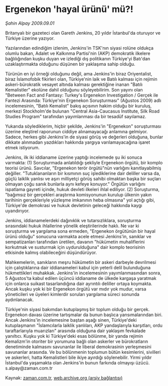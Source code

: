 # Ergenekon 'hayal ürünü' mü?!

*Şahin Alpay 2009.09.01*

<tr><td class="metin" colspan="2" style="padding-top: 20px; padding-left: 5px; padding-right: 10px;">Britanyalı bir gazeteci olan Gareth Jenkins, 20 yıldır İstanbul'da oturuyor ve Türkiye üzerine yazıyor.</td></tr><tr><td class="metin" colspan="2" style="padding-top: 20px; padding-left: 5px; padding-right: 10px;"><p>Yazılarından edindiğim izlenim, Jenkins'in TSK'nın siyasi rolüne oldukça olumlu bakan, Adalet ve Kalkınma Partisi'nin (AKP) demokratik ilkelere bağlılığından kuşku duyan ve izlediği dış politikanın Türkiye'yi Batı'dan uzaklaştırmakta olduğunu düşünen bir yaklaşıma sahip olduğu.
<p>Türünün en iyi örneği olduğunu değil, ama Jenkins'in biraz Oriyentalist, biraz İslamofobik fikirleri olan, Türkiye'nin laik ve Batılı kalması için rejimin askeri-bürokratik vesayet altında kalması gerektiğine inanan "Batılı Kemalistler" ekolüne dahil olduğunu söyleyebilirim. Son yayını olan "Between Fact and Fantasy: Turkey's Ergenekon Investigation / Gerçek ile Fantezi Arasında: Türkiye'nin Ergenekon Soruşturması" (Ağustos 2009) adlı incelemesinin, "Batılı Kemalist" bakış açısının hakim olduğu bir kuruluş, merkezi Stockholm'de bulunan "Central Asia-Caucasus Institute, Silk Road Studies Program" tarafından yayımlanması da bir tesadüf sayılamaz.
<p>Yukarıda söylediklerim, hiçbir şekilde, Jenkins'in "Ergenekon" soruşturması üzerine eleştirel raporunun ciddiye alınamayacağı anlamına gelmiyor. Sadece, herkes gibi Jenkins'in de siyasi görüş ve değerleri olduğuna, bunlar dikkate alınmadan yazdıkları hakkında yargıya varılamayacağına işaret etmek istiyorum.
<p> Jenkins, ilk iki iddianame üzerine yaptığı incelemede şu iki sonuca varmakta: (1) Soruşturmada anlatıldığı şekliyle Ergenekon örgütü, bir komplo teorisi ürünü. Savcılar, "Ergenekon terör örgütü"nün varlığını kanıtlayabilmiş değiller. "Tutuklananların bir kısmının suç işlediklerine dair deliller varsa da, güçlü laiklik yanlısı ve aşırı milliyetçi görüş sahibi olmaktan başka bir suçları olmayan çoğu sanık bunlarla aynı kefeye konuyor." Örgütün varlığını ispatlama gayreti içinde, hukuk devleti ilkeleri ihlal ediliyor. (2) Soruşturma, "bağımsız bir gerçekleri araştırma komisyonunun kurulup ülkenin yakın tarihinin gerçekleriyle yüzleşme imkanının heba olmasına" yol açtığı gibi, Türkiye'de demokrasi ve hukuk devletinin geleceği hakkında kaygı uyandırıyor.
<p>Jenkins, iddianamelerdeki dağınıklık ve tutarsızlıklara, soruşturma sırasındaki hukuk ihlallerine yönelik eleştirilerinde haklı. Ne var ki soruşturma ve yargılama sona ermeden, "Ergenekon örgütünün bir hayal ürünü olduğu" sonucuna varmakta acele etmesi Jenkins'in, sanıklar ve sempatizanları tarafından üretilen, davanın "hükümetin muhaliflerini korkutmak ve susturmak için uydurulduğuna" dair komplo teorisinin etkisinde kalmış olabileceğini düşündürüyor.
<p>Mahkemelerin, sanıkların meşru hükümetin bir askeri darbeyle devrilmesi için çalıştıklarına dair iddianameleri kabul için yeterli delil bulunduğuna hükmettikleri muhakkak. Jenkins'in incelemesinin yayımlanmasından sonra, 5 Ağustos'ta kabul edilen üçüncü iddianame de ülkede kargaşa yaratmak için onlarca suikast tasarlandığına dair ayrıntılı deliller ortaya koymakta. Ancak kuşku yok ki bir Ergenekon örgütü var mıdır yok mudur, varsa yöneticileri ve üyeleri kimlerdir soruları yargılama süreci sonunda aydınlanacak.
<p>Türkiye'nin siyasi bakımdan kutuplaşmış bir toplum olduğu bir gerçek. Ergenekon davası üzerine tartışmalar da bunun başlıca yansımalarından biri. Ancak Jenkins'in incelemesine baştan aşağı sinen, Türkiye'deki kutuplaşmanın "İslamcılarla laiklik yanlıları, AKP yandaşlarıyla karşıtları, ordu taraftarlarıyla muarızları" arasında olduğuna dair yaklaşım fevkalade yanıltıcı. Kuşku yok ki Türkiye'deki esas bölünme, bir yanda rejimin Kemalizm'in otoriter bir yorumuna bağlı olan askerler ve bürokratların denetiminde kalmasını savunanlar ile liberal demokrasinin yerleşmesini savunanlar arasında. Ve bu bölünmenin toplumun bütün kesimlerini, sivilleri ve askerleri, hatta Kemalistleri bile ikiye ayırdığı söylenebilir. Yirmi yıldır İstanbul'da yaşamakta olan Jenkins'in bunun farkında olmayışı üzücü. s.alpay@zaman.com.tr <br/></p></p></p></p></p></p></p></td></tr>

Kaynak: [zaman.com.tr](http://zaman.com.tr/yazar.do?yazino=887028), [web.archive.org (arşiv bağlantısı)](http://web.archive.org/web/20090906004029/http://www.zaman.com.tr:80/yazar.do?yazino=887028)
